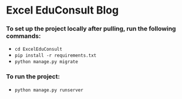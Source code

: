 # Excel EduConsult Blog
### To set up the project locally after pulling, run the following commands:

- ```cd ExcelEduConsult```
- ```pip install -r requirements.txt```
- ```python manage.py migrate```

### To run the project:
- ```python manage.py runserver```